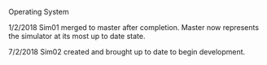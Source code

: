 Operating System

1/2/2018
Sim01 merged to master after completion. Master now represents the simulator at
its most up to date state.

7/2/2018
Sim02 created and brought up to date to begin development.

